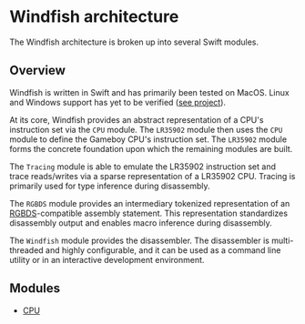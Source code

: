 # Windfish architecture

The Windfish architecture is broken up into several Swift modules.

## Overview

Windfish is written in Swift and has primarily been tested on MacOS.
Linux and Windows support has yet to be verified ([see project](https://github.com/jverkoey/windfish/projects/5)).

At its core, Windfish provides an abstract representation of a CPU's instruction set via the `CPU` module.
The `LR35902` module then uses the `CPU` module to define the Gameboy CPU's instruction set.
The `LR35902` module forms the concrete foundation upon which the remaining modules are built.

The `Tracing` module is able to emulate the LR35902 instruction set and trace reads/writes via a sparse representation of a LR35902 CPU.
Tracing is primarily used for type inference during disassembly.

The `RGBDS` module provides an intermediary tokenized representation of an [RGBDS](https://github.com/gbdev/rgbds)-compatible assembly statement.
This representation standardizes disassembly output and enables macro inference during disassembly.

The `Windfish` module provides the disassembler.
The disassembler is multi-threaded and highly configurable, and it can be used as a command line utility or in an interactive development environment.

## Modules

- [CPU](CPU/index.md)
